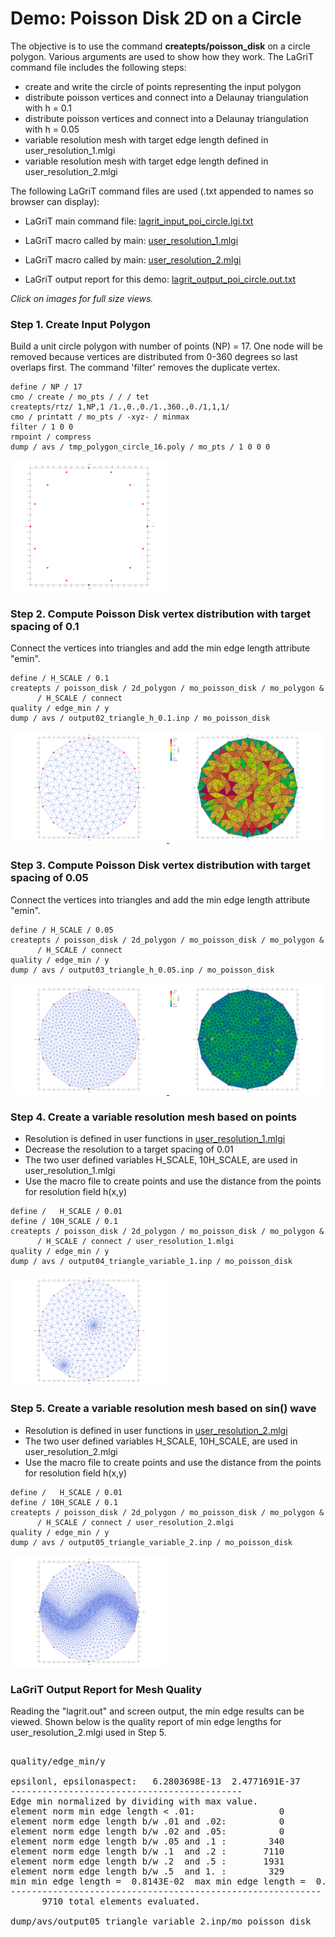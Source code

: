 # Demo: Poisson Disk 2D on a Circle 

The objective is to use the command **createpts/poisson_disk** on a circle polygon. Various arguments are used to show how they work. The LaGriT command file includes the following steps:
- create and write the circle of points representing the input polygon 
- distribute poisson vertices and connect into a Delaunay triangulation with h = 0.1
- distribute poisson vertices and connect into a Delaunay triangulation with h = 0.05
- variable resolution mesh with target edge length defined in user_resolution_1.mlgi
- variable resolution mesh with target edge length defined in user_resolution_2.mlgi 


The following LaGriT command files are used (.txt appended to names so browser can display):

- LaGriT main command file: [lagrit_input_poi_circle.lgi.txt](input/lagrit_input_poi_circle.lgi.txt)
- LaGriT macro called by main: [user_resolution_1.mlgi](input/user_resolution_1.mlgi.txt)
- LaGriT macro called by main: [user_resolution_2.mlgi](input/user_resolution_2.mlgi.txt)

- LaGriT output report for this demo: [lagrit_output_poi_circle.out.txt](input/lagrit_output_poi_circle.out.txt)

*Click on images for full size views.*

### Step 1. Create Input Polygon 
Build a unit circle polygon with number of points (NP) = 17.  One node will be removed because vertices are distributed from 0-360 degrees so last overlaps first.  The command 'filter' removes the duplicate vertex.


```
define / NP / 17
cmo / create / mo_pts / / / tet
createpts/rtz/ 1,NP,1 /1.,0.,0./1.,360.,0./1,1,1/
cmo / printatt / mo_pts / -xyz- / minmax
filter / 1 0 0
rmpoint / compress
dump / avs / tmp_polygon_circle_16.poly / mo_pts / 1 0 0 0
```
<a href="input/poi_circle_poly.png" > <img width="250" src="input/poi_circle_poly.png"> </a>

### Step 2. Compute Poisson Disk vertex distribution with target spacing of 0.1
Connect the vertices into triangles and add the min edge length attribute "emin".

```
define / H_SCALE / 0.1
createpts / poisson_disk / 2d_polygon / mo_poisson_disk / mo_polygon &
      / H_SCALE / connect
quality / edge_min / y
dump / avs / output02_triangle_h_0.1.inp / mo_poisson_disk
``` 
<a href="output/poi_output02_tri_h0.1_lines.png" > <img width="250" src="output/poi_output02_tri_h0.1_lines.png"> </a> <a href="output/poi_output02_tri_h0.1_emin.png" > <img width="250" src="output/poi_output02_tri_h0.1_emin.png"> </a>

### Step 3. Compute Poisson Disk vertex distribution with target spacing of 0.05
Connect the vertices into triangles and add the min edge length attribute "emin".

```
define / H_SCALE / 0.05
createpts / poisson_disk / 2d_polygon / mo_poisson_disk / mo_polygon &
      / H_SCALE / connect
quality / edge_min / y
dump / avs / output03_triangle_h_0.05.inp / mo_poisson_disk
```
<a href="output/poi_output03_tri_h0.05_lines.png" > <img width="250" src="output/poi_output03_tri_h0.05_lines.png"> </a> <a href="output/poi_output03_tri_h0.05_emin.png" > <img width="250" src="output/poi_output03_tri_h0.05_emin.png"> </a>

### Step 4. Create a variable resolution mesh based on points
- Resolution is defined in user functions  in [user_resolution_1.mlgi](input/user_resolution_1.mlgi.txt) 
- Decrease the resolution to a target spacing of 0.01
- The two user defined variables H_SCALE, 10H_SCALE, are used in user_resolution_1.mlgi
- Use the macro file to create points and use the distance from the points for resolution field h(x,y)

```
define /   H_SCALE / 0.01
define / 10H_SCALE / 0.1
createpts / poisson_disk / 2d_polygon / mo_poisson_disk / mo_polygon &
      / H_SCALE / connect / user_resolution_1.mlgi
quality / edge_min / y
dump / avs / output04_triangle_variable_1.inp / mo_poisson_disk
```
<a href="output/poi_output04_tri_var1_lines.png" > <img width="250" src="output/poi_output04_tri_var1_lines.png"> </a>

### Step 5. Create a variable resolution mesh based on sin() wave 
- Resolution is defined in user functions in [user_resolution_2.mlgi](input/user_resolution_2.mlgi.txt)
- The two user defined variables H_SCALE, 10H_SCALE, are used in user_resolution_2.mlgi
- Use the macro file to create points and use the distance from the points for resolution field h(x,y)

```
define /   H_SCALE / 0.01
define / 10H_SCALE / 0.1
createpts / poisson_disk / 2d_polygon / mo_poisson_disk / mo_polygon &
      / H_SCALE / connect / user_resolution_2.mlgi
quality / edge_min / y
dump / avs / output05_triangle_variable_2.inp / mo_poisson_disk
```
<a href="output/poi_output05_tri_var2_lines.png" > <img width="250" src="output/poi_output05_tri_var2_lines.png"> </a>


### LaGriT Output Report for Mesh Quality

Reading the "lagrit.out" and screen output, the min edge results can be viewed.
Shown below is the quality report of min edge lengths for user_resolution_2.mlgi used in Step 5.

<pre class="lg-output">
 
quality/edge_min/y

epsilonl, epsilonaspect:   6.2803698E-13  2.4771691E-37
--------------------------------------------
Edge min normalized by dividing with max value.
element norm min edge length < .01:                0
element norm edge length b/w .01 and .02:          0
element norm edge length b/w .02 and .05:          0
element norm edge length b/w .05 and .1 :        340
element norm edge length b/w .1  and .2 :       7110
element norm edge length b/w .2  and .5 :       1931
element norm edge length b/w .5  and 1. :        329
min min edge length =  0.8143E-02  max min edge length =  0.1118E+00
-----------------------------------------------------------
      9710 total elements evaluated.

dump/avs/output05_triangle_variable_2.inp/mo_poisson_disk 
</pre>

 

